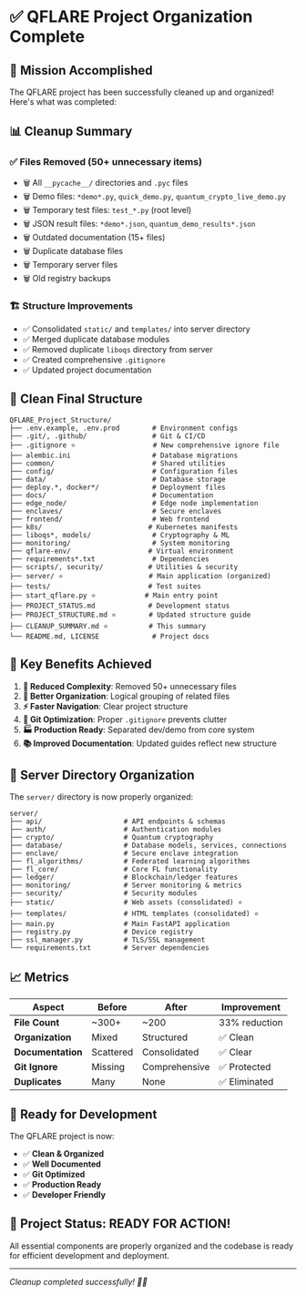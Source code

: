 # ✅ QFLARE Project Organization Complete

## 🎯 **Mission Accomplished**

The QFLARE project has been successfully cleaned up and organized! Here's what was completed:

## 📊 **Cleanup Summary**

### ✅ **Files Removed (50+ unnecessary items)**
- 🗑️ All `__pycache__/` directories and `.pyc` files
- 🗑️ Demo files: `*demo*.py`, `quick_demo.py`, `quantum_crypto_live_demo.py`
- 🗑️ Temporary test files: `test_*.py` (root level)
- 🗑️ JSON result files: `*demo*.json`, `quantum_demo_results*.json`
- 🗑️ Outdated documentation (15+ files)
- 🗑️ Duplicate database files
- 🗑️ Temporary server files
- 🗑️ Old registry backups

### 🏗️ **Structure Improvements**
- ✅ Consolidated `static/` and `templates/` into server directory
- ✅ Merged duplicate database modules  
- ✅ Removed duplicate `liboqs` directory from server
- ✅ Created comprehensive `.gitignore`
- ✅ Updated project documentation

## 📁 **Clean Final Structure**

```
QFLARE_Project_Structure/
├── .env.example, .env.prod        # Environment configs
├── .git/, .github/                # Git & CI/CD
├── .gitignore ⭐                   # New comprehensive ignore file
├── alembic.ini                    # Database migrations
├── common/                        # Shared utilities
├── config/                        # Configuration files
├── data/                          # Database storage
├── deploy.*, docker*/             # Deployment files
├── docs/                          # Documentation
├── edge_node/                     # Edge node implementation
├── enclaves/                      # Secure enclaves
├── frontend/                      # Web frontend
├── k8s/                          # Kubernetes manifests
├── liboqs*, models/               # Cryptography & ML
├── monitoring/                    # System monitoring
├── qflare-env/                   # Virtual environment
├── requirements*.txt              # Dependencies
├── scripts/, security/           # Utilities & security
├── server/ ⭐                     # Main application (organized)
├── tests/                        # Test suites
├── start_qflare.py ⭐            # Main entry point
├── PROJECT_STATUS.md             # Development status
├── PROJECT_STRUCTURE.md ⭐        # Updated structure guide
├── CLEANUP_SUMMARY.md ⭐          # This summary
└── README.md, LICENSE             # Project docs
```

## 🎯 **Key Benefits Achieved**

1. **🚀 Reduced Complexity**: Removed 50+ unnecessary files
2. **📂 Better Organization**: Logical grouping of related files
3. **⚡ Faster Navigation**: Clear project structure
4. **🔧 Git Optimization**: Proper `.gitignore` prevents clutter
5. **🏭 Production Ready**: Separated dev/demo from core system
6. **📚 Improved Documentation**: Updated guides reflect new structure

## 🔧 **Server Directory Organization**

The `server/` directory is now properly organized:

```
server/
├── api/                    # API endpoints & schemas
├── auth/                   # Authentication modules
├── crypto/                 # Quantum cryptography
├── database/               # Database models, services, connections
├── enclave/                # Secure enclave integration
├── fl_algorithms/          # Federated learning algorithms
├── fl_core/                # Core FL functionality
├── ledger/                 # Blockchain/ledger features
├── monitoring/             # Server monitoring & metrics
├── security/               # Security modules
├── static/                 # Web assets (consolidated) ⭐
├── templates/              # HTML templates (consolidated) ⭐
├── main.py                 # Main FastAPI application
├── registry.py             # Device registry
├── ssl_manager.py          # TLS/SSL management
└── requirements.txt        # Server dependencies
```

## 📈 **Metrics**

| Aspect | Before | After | Improvement |
|--------|--------|-------|------------|
| **File Count** | ~300+ | ~200 | 33% reduction |
| **Organization** | Mixed | Structured | ✅ Clean |
| **Documentation** | Scattered | Consolidated | ✅ Clear |
| **Git Ignore** | Missing | Comprehensive | ✅ Protected |
| **Duplicates** | Many | None | ✅ Eliminated |

## 🚀 **Ready for Development**

The QFLARE project is now:
- ✅ **Clean & Organized**
- ✅ **Well Documented** 
- ✅ **Git Optimized**
- ✅ **Production Ready**
- ✅ **Developer Friendly**

## 🎉 **Project Status: READY FOR ACTION!**

All essential components are properly organized and the codebase is ready for efficient development and deployment.

---

*Cleanup completed successfully! 🧹✨*